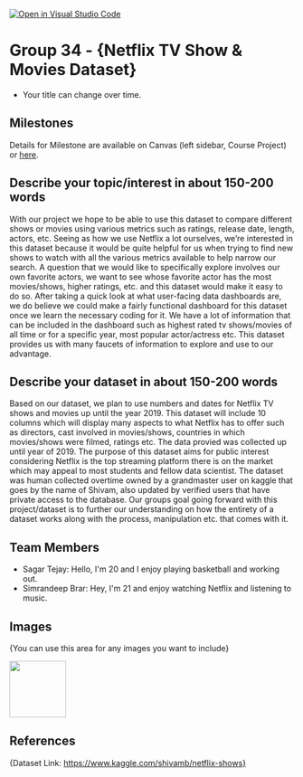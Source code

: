 [![Open in Visual Studio Code](https://classroom.github.com/assets/open-in-vscode-f059dc9a6f8d3a56e377f745f24479a46679e63a5d9fe6f495e02850cd0d8118.svg)](https://classroom.github.com/online_ide?assignment_repo_id=5920469&assignment_repo_type=AssignmentRepo)
# Group 34 - {Netflix TV Show & Movies Dataset}

- Your title can change over time.

## Milestones

Details for Milestone are available on Canvas (left sidebar, Course Project) or [here](https://firas.moosvi.com/courses/data301/project/milestone01.html).

## Describe your topic/interest in about 150-200 words

With our project we hope to be able to use this dataset to compare different shows or movies using various metrics such as ratings, release date, length, actors, etc. Seeing as how we use Netflix a lot ourselves, we’re interested in this dataset because it would be quite helpful for us when trying to find new shows to watch with all the various metrics available to help narrow our search. A question that we would like to specifically explore involves our own favorite actors, we want to see whose favorite actor has the most movies/shows, higher ratings, etc. and this dataset would make it easy to do so. After taking a quick look at what user-facing data dashboards are, we do believe we could make a fairly functional dashboard for this dataset once we learn the necessary coding for it. We have a lot of information that can be included in the dashboard such as highest rated tv shows/movies of all time or for a specific year, most popular actor/actress etc. This dataset provides us with many faucets of information to explore and use to our advantage.

## Describe your dataset in about 150-200 words

Based on our dataset, we plan to use numbers and dates for Netflix TV shows and movies up until the year 2019. This dataset will include 10 columns which will display many aspects to what Netflix has to offer such as directors, cast involved in movies/shows, countries in which movies/shows were filmed, ratings etc. The data provied was collected up until year of 2019. The purpose of this dataset aims for public interest considering Netflix is the top streaming platform there is on the market which may appeal to most students and fellow data scientist. The dataset was human collected overtime owned by a grandmaster user on kaggle that goes by the name of Shivam, also updated by verified users that have private access to the database. Our groups goal going forward with this project/dataset is to further our understanding on how the entirety of a dataset works along with the process, manipulation etc. that comes with it.

## Team Members

- Sagar Tejay: Hello, I'm 20 and I enjoy playing basketball and working out.
- Simrandeep Brar: Hey, I'm 21 and enjoy watching Netflix and listening to music.

## Images

{You can use this area for any images you want to include}

<img src ="https://live.staticflickr.com/2909/14019907992_0544000a68_b.jpg" width="100px">

## References

{Dataset Link: https://www.kaggle.com/shivamb/netflix-shows}



